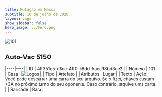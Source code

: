 ```yaml
---
title: Mutação em Massa
subtitle: 10 de julho de 2020
layout: page
show_sidebar: false
hero_image: ../hero.png
---
```


![101](https://cdn.keyforgegame.com/media/card_front/pt/479_101_6R4HGCMP84FP_pt.png)

## Auto-Vac 5150

|----|----|
| ID | 41f351c5-d6cc-4ff0-b8dd-5acd98bd3ce2 |
| Número | 101 |
| Casa | ![Logos](https://archonarcana.com/images/thumb/c/ce/Logos.png/22px-Logos.png "Logos") |
| Tipo | Artefato |
| Atributos | Lugar |
| Texto | Ação: Você pode descartar uma carta do seu arquivo. Se o fizer, chaves custam +3A no próximo turno do seu oponente. Caso contrário, arquive uma carta. |
| Raridade | Rara |

